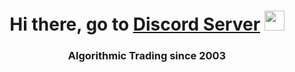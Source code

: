 <h1 align="center">Hi there, go to <a href="https://ragve.ru/" target="_blank">Discord Server</a> 
<img src="https://github.com/blackcater/blackcater/raw/main/images/Hi.gif" height="32"/></h1>
<h3 align="center">Algorithmic Trading since 2003</h3>
